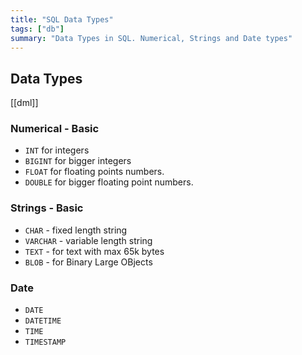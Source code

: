 ```yaml
---
title: "SQL Data Types"
tags: ["db"]
summary: "Data Types in SQL. Numerical, Strings and Date types"
---
```


## Data Types 

[[dml]]

### Numerical - Basic

- `INT` for integers
- `BIGINT` for bigger integers
- `FLOAT` for floating points numbers.
- `DOUBLE` for bigger floating point numbers.

### Strings - Basic

- `CHAR` - fixed length string
- `VARCHAR` -  variable length string
- `TEXT` - for text with max 65k bytes
- `BLOB` - for Binary Large OBjects

### Date 

- `DATE`
- `DATETIME`
- `TIME`
- `TIMESTAMP`
